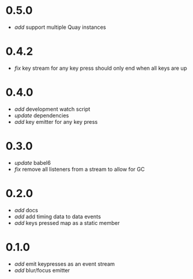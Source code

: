 
# 0.5.0

* _add_ support multiple Quay instances

# 0.4.2

* _fix_ key stream for any key press should only end when all keys are up

# 0.4.0

* _add_ development watch script
* _update_ dependencies
* _add_ key emitter for any key press

# 0.3.0

* _update_ babel6
* _fix_ remove all listeners from a stream to allow for GC

# 0.2.0

* _add_ docs
* _add_ add timing data to data events
* _add_ keys pressed map as a static member

# 0.1.0

* _add_ emit keypresses as an event stream
* _add_ blur/focus emitter

